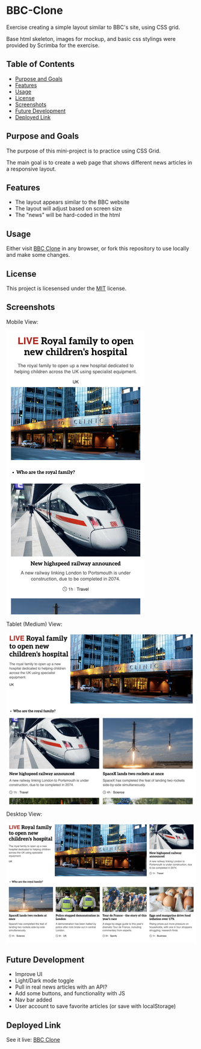 # BBC-Clone

Exercise creating a simple layout similar to BBC's site, using CSS grid. 

Base html skeleton, images for mockup, and basic css stylings were provided by Scrimba for the exercise.

## Table of Contents

- [Purpose and Goals](#purpose-and-goals)
- [Features](#features)
- [Usage](#usage)
- [License](#license)
- [Screenshots](#screenshots)
- [Future Development](#future-development)
- [Deployed Link](#deployed-link)

## Purpose and Goals

The purpose of this mini-project is to practice using CSS Grid.

The main goal is to create a web page that shows different news articles in a responsive layout.

## Features

- The layout appears similar to the BBC website
- The layout will adjust based on screen size
- The "news" will be hard-coded in the html

## Usage

Either visit [BBC Clone](https://caitlinw29.github.io/bbc-clone/) in any browser, or fork this repository to use locally and make some changes.

## License

This project is licesensed under the [MIT](https://opensource.org/licenses/MIT) license.

## Screenshots
Mobile View:

![Mobile BBC](./assets/img/mobile-ss.png)

Tablet (Medium) View:

![Tablet BBC](./assets/img/tablet-ss.png)

Desktop View:

![Desktop BBC](./assets/img/desktop-ss.png)

## Future Development
- Improve UI
- Light/Dark mode toggle
- Pull in real news articles with an API?
- Add some buttons, and functionality with JS
- Nav bar added
- User account to save favorite articles (or save with localStorage)

## Deployed Link

See it live: [BBC Clone](https://caitlinw29.github.io/bbc-clone/)